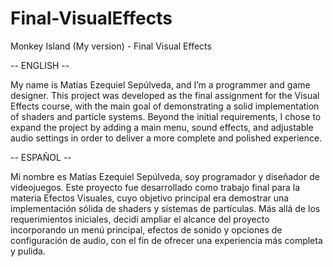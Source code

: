 # Final-VisualEffects
 Monkey Island (My version) - Final Visual Effects

-- ENGLISH --

My name is Matías Ezequiel Sepúlveda, and I’m a programmer and game designer. This project was developed as the final assignment for the Visual Effects course, with the main goal of demonstrating a solid implementation of shaders and particle systems. Beyond the initial requirements, I chose to expand the project by adding a main menu, sound effects, and adjustable audio settings in order to deliver a more complete and polished experience.

-- ESPAÑOL --

Mi nombre es Matías Ezequiel Sepúlveda, soy programador y diseñador de videojuegos. Este proyecto fue desarrollado como trabajo final para la materia Efectos Visuales, cuyo objetivo principal era demostrar una implementación sólida de shaders y sistemas de partículas. Más allá de los requerimientos iniciales, decidí ampliar el alcance del proyecto incorporando un menú principal, efectos de sonido y opciones de configuración de audio, con el fin de ofrecer una experiencia más completa y pulida.